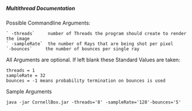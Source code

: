 ##### Multithread Documentation

 Possible Commandline Arguments:
 
    ` -threads`     number of Threads the program should create to render the image
    ` -sampleRate`  the number of Rays that are being shot per pixel
    `-bounces`     the number of bounces per single ray
     
All Arguments are optional. If left blank these Standard Values are taken:

    threads = 1
    sampleRate = 32 
    bounces = -1 means probability termination on bounces is used

Sample Arguments

`java -jar CornellBox.jar -threads='8' -sampleRate='128'-bounces='5'`
